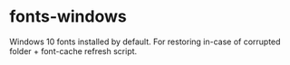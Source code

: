 # fonts-windows
Windows 10 fonts installed by default. For restoring in-case of corrupted folder + font-cache refresh script.

